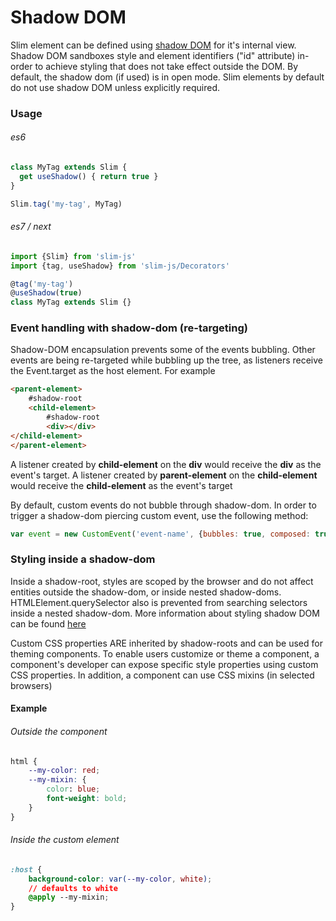 # Shadow DOM
Slim element can be defined using [shadow DOM](https://developer.mozilla.org/en-US/docs/Web/Web_Components/Shadow_DOM) for it's internal view.
Shadow DOM sandboxes style and element identifiers ("id" attribute) in-order to achieve styling that does not take effect outside the DOM. By default, the shadow dom (if used) is in open mode.
Slim elements by default do not use shadow DOM unless explicitly required.

### Usage

###### es6
```javascript
class MyTag extends Slim {
  get useShadow() { return true }
}

Slim.tag('my-tag', MyTag)
```

###### es7 / next
```javascript
import {Slim} from 'slim-js'
import {tag, useShadow} from 'slim-js/Decorators'

@tag('my-tag')
@useShadow(true)
class MyTag extends Slim {}
```

### Event handling with shadow-dom (re-targeting)
Shadow-DOM encapsulation prevents some of the events bubbling.
Other events are being re-targeted while bubbling up the tree, as listeners receive the Event.target as the host element.
For example
```html
<parent-element>
    #shadow-root
    <child-element>
        #shadow-root
        <div></div>
</child-element>
</parent-element>
```
A listener created by **child-element** on the **div** would receive the **div** as the event's target.
A listener created by **parent-element** on the **child-element** would receive the **child-element** as the event's target

By default, custom events do not bubble through shadow-dom. In order to trigger a shadow-dom piercing custom event, use the following method:
```javascript
var event = new CustomEvent('event-name', {bubbles: true, composed: true})
```

### Styling inside a shadow-dom
Inside a shadow-root, styles are scoped by the browser and do not affect entities outside the shadow-dom, or inside nested shadow-doms.
HTMLElement.querySelector also is prevented from searching selectors inside a nested shadow-dom.
More information about styling shadow DOM can be found [here](https://developers.google.com/web/fundamentals/web-components/shadowdom#styling)

Custom CSS properties ARE inherited by shadow-roots and can be used for theming components.
To enable users customize or theme a component, a component's developer can expose specific style properties using custom CSS properties.
In addition, a component can use CSS mixins (in selected browsers)

#### Example
###### Outside the component
```css
html {
    --my-color: red;
    --my-mixin: {
        color: blue;
        font-weight: bold;
    }
}
```
###### Inside the custom element
```css
:host {
    background-color: var(--my-color, white);
    // defaults to white
    @apply --my-mixin;
}
```
